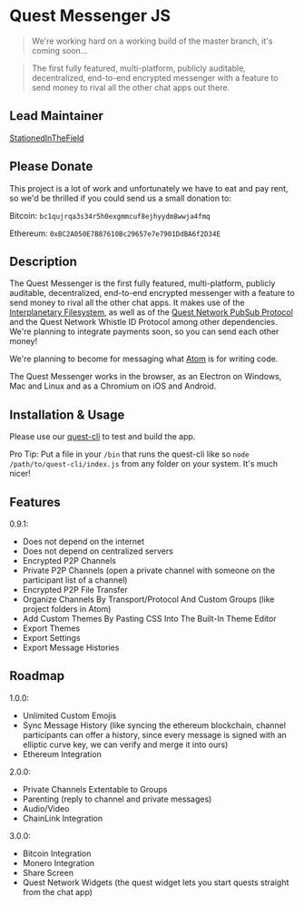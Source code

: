 # Quest Messenger JS
> We're working hard on a working build of the master branch, it's coming soon...

> The first fully featured, multi-platform, publicly auditable, decentralized, end-to-end encrypted messenger with a feature to send money to rival all the other chat apps out there.

## Lead Maintainer

[StationedInTheField](https://github.com/StationedInTheField)

## Please Donate
This project is a lot of work and unfortunately we have to eat and pay rent, so we'd be thrilled if you could send us a small donation to:

Bitcoin:
`bc1qujrqa3s34r5h0exgmmcuf8ejhyydm8wwja4fmq`

Ethereum:
`0xBC2A050E7B87610Bc29657e7e7901DdBA6f2D34E`

## Description

The Quest Messenger is the first fully featured, multi-platform, publicly auditable, decentralized, end-to-end encrypted messenger with a feature to send money to rival all the other chat apps. It makes use of the [Interplanetary Filesystem](https://ipfs.io), as well as of the [Quest Network PubSub Protocol](https://github.com/QuestNetwork/quest-pubsub-js) and the Quest Network Whistle ID Protocol among other dependencies. We're planning to integrate payments soon, so you can send each other money!

We're planning to become for messaging what [Atom](https://atom.io) is for writing code.

The Quest Messenger works in the browser, as an Electron on Windows, Mac and Linux and as a Chromium on iOS and Android.

## Installation & Usage

Please use our [quest-cli](https://github.com/QuestNetwork/quest-cli) to test and build the app.

Pro Tip: Put a file in your `/bin` that runs the quest-cli like so `node /path/to/quest-cli/index.js` from any folder on your system. It's much nicer!

## Features

0.9.1:
- Does not depend on the internet
- Does not depend on centralized servers
- Encrypted P2P Channels 
- Private P2P Channels (open a private channel with someone on the participant list of a channel)
- Encrypted P2P File Transfer 
- Organize Channels By Transport/Protocol And Custom Groups (like project folders in Atom)
- Add Custom Themes By Pasting CSS Into The Built-In Theme Editor
- Export Themes 
- Export Settings
- Export Message Histories

## Roadmap

1.0.0:
- Unlimited Custom Emojis
- Sync Message History (like syncing the ethereum blockchain, channel participants can offer a history, since every message is signed with an elliptic curve key, we can verify and merge it into ours)
- Ethereum Integration


2.0.0:
- Private Channels Extentable to Groups
- Parenting (reply to channel and private messages)
- Audio/Video
- ChainLink Integration

3.0.0:
- Bitcoin Integration
- Monero Integration
- Share Screen
- Quest Network Widgets (the quest widget lets you start quests straight from the chat app)
